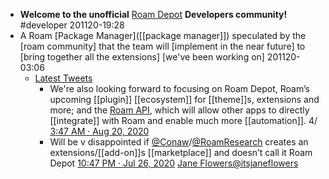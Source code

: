 - **Welcome to the unofficial** [Roam Depot](https://roamresearch.com/#/app/roam-depot-developers/page/VUgnd11x-) **Developers community!** #developer 
201120-19:28
- A Roam [Package Manager]([[package manager]]) speculated by the [roam community] that the team will [implement in the near future] to [bring together all the extensions] [we've been working on]
201120-03:06
    - [Latest Tweets]([[tweet]])
        - We're also looking forward to focusing on Roam Depot, Roam’s upcoming [[plugin]] [[ecosystem]] for [[theme]]s, extensions and more; and the [Roam API]([[API]]), which will allow other apps to directly [[integrate]] with Roam and enable much more [[automation]]. 4/
[3:47 AM · Aug 20, 2020](https://twitter.com/RoamStack/status/1296172029612302336?ref_src=twsrc%5Etfw%7Ctwcamp%5Etweetembed%7Ctwterm%5E1296172029612302336%7Ctwgr%5E&ref_url=https%3A%2F%2Froamresearch.com%2F%2Fapp%2Froam-depot-developers%2Fpage%2FI4rGzE9fw)
        - Will be v disappointed if [@Conaw](https://twitter.com/Conaw?ref_src=twsrc%5Etfw%7Ctwcamp%5Etweetembed%7Ctwterm%5E1287399184140828672%7Ctwgr%5E&ref_url=https%3A%2F%2Froamresearch.com%2F%2Fapp%2Froam-depot-developers%2Fpage%2FI4rGzE9fw)/[@RoamResearch](https://twitter.com/RoamResearch?ref_src=twsrc%5Etfw%7Ctwcamp%5Etweetembed%7Ctwterm%5E1287399184140828672%7Ctwgr%5E&ref_url=https%3A%2F%2Froamresearch.com%2F%2Fapp%2Froam-depot-developers%2Fpage%2FI4rGzE9fw) creates an extensions/[[add-on]]s [[marketplace]] and  doesn’t call it Roam Depot
[10:47 PM · Jul 26, 2020](https://twitter.com/itsjaneflowers/status/1287399184140828672?ref_src=twsrc%5Etfw%7Ctwcamp%5Etweetembed%7Ctwterm%5E1287399184140828672%7Ctwgr%5E&ref_url=https%3A%2F%2Froamresearch.com%2F%2Fapp%2Froam-depot-developers%2Fpage%2FI4rGzE9fw)
[Jane Flowers@itsjaneflowers](https://twitter.com/itsjaneflowers?ref_src=twsrc%5Etfw%7Ctwcamp%5Etweetembed%7Ctwterm%5E1287399184140828672%7Ctwgr%5E&ref_url=https%3A%2F%2Froamresearch.com%2F%2Fapp%2Froam-depot-developers%2Fpage%2FI4rGzE9fw)
